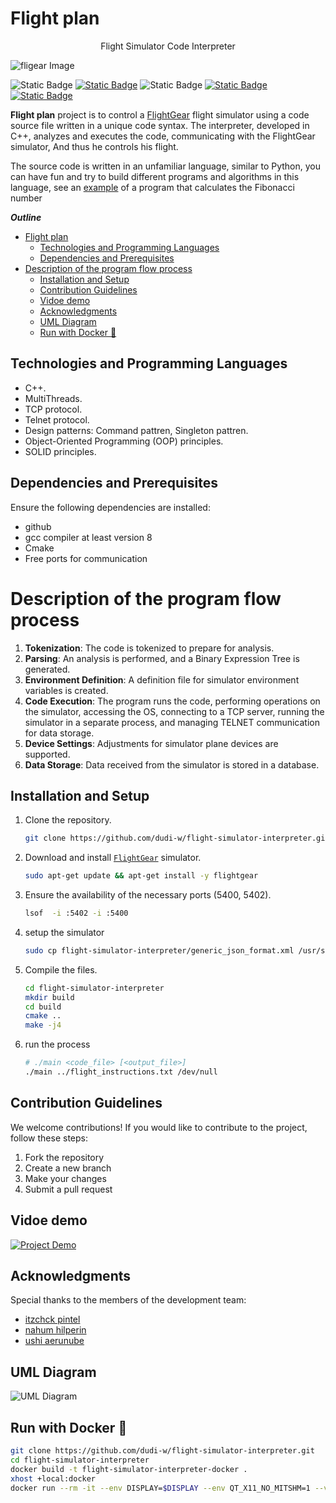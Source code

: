 # Flight plan

<p align="center">Flight Simulator Code Interpreter</p>

![fligear Image](https://github.com/izpintel/flight_plan/blob/dev%23dudi/code_review/project_logo.jpeg)

![Static Badge](https://img.shields.io/badge/Solution-C++17-blue.svg?style=flat&logo=c%2B%2B&logoColor=b0c0c0&labelColor=363D44)  [![Static Badge](https://img.shields.io/badge/Cmake-passing-green??style=flat&logo=cmake&logoColor=0da636&labelColor=363D44)](https://github.com/aregtech/areg-sdk/actions/workflows/cmake.yml)   ![Static Badge](https://img.shields.io/badge/OS-linux-orange??style=flat&logo=Linux&logoColor=b0c0c8&labelColor=363D44)   [![Static Badge](https://img.shields.io/badge/Docker-include-0d82a6??style=flat&logo=docker&logoColor=0d82a6&labelColor=363D44)](#run-with-docker)   [![Static Badge](https://img.shields.io/badge/demo-vidoe-FEC111??style=flat&logo=youtube&logoColor=FEC111&labelColor=363D44)](#vidoe-demo)

**Flight plan** project is to control a [FlightGear](https://www.flightgear.org/) flight simulator using a code source file written in a unique code syntax. The interpreter, developed in C++, analyzes and executes the code, communicating with the FlightGear simulator, And thus he controls his flight.

The source code is written in an unfamiliar language, similar to Python, you can have fun and try to build different programs and algorithms in this language, see an [example](https://github.com/dudi-w/flight-simulator-interpreter/blob/dev%23dudi/code_review/fib_algo.txt) of a program that calculates the Fibonacci number

<!-- The goal of this project is to control the [FlightGear](https://www.flightgear.org/) flight simulator using a custom code interpreter developed in C++. The source code written in an unfamiliar language, similar to Python, and communicates with the simulator to execute the specified operations. -->

**___Outline___**
- [Flight plan](#flight-plan)
  - [Technologies and Programming Languages](#technologies-and-programming-languages)
  - [Dependencies and Prerequisites](#dependencies-and-prerequisites)
- [Description of the program flow process](#description-of-the-program-flow-process)
  - [Installation and Setup](#installation-and-setup)
  - [Contribution Guidelines](#contribution-guidelines)
  - [Vidoe demo](#vidoe-demo)
  - [Acknowledgments](#acknowledgments)
  - [UML Diagram](#uml-diagram)
  - [Run with Docker 🐳](#run-with-docker-)
  
## Technologies and Programming Languages

- C++.
- MultiThreads.
- TCP protocol.
- Telnet protocol.
- Design patterns: Command pattren, Singleton pattren.
- Object-Oriented Programming (OOP) principles.
- SOLID principles.

## Dependencies and Prerequisites

Ensure the following dependencies are installed:

- github
- gcc compiler at least version 8
- Cmake
- Free ports for communication

# Description of the program flow process

1. **Tokenization**: The code is tokenized to prepare for analysis.
2. **Parsing**: An analysis is performed, and a Binary Expression Tree is generated.
3. **Environment Definition**: A definition file for simulator environment variables is created.
4. **Code Execution**: The program runs the code, performing operations on the simulator, accessing the OS, connecting to a TCP server, running the simulator in a separate process, and managing TELNET communication for data storage.
5. **Device Settings**: Adjustments for simulator plane devices are supported.
6. **Data Storage**: Data received from the simulator is stored in a database.

## Installation and Setup

1. Clone the repository.
   ```sh
   git clone https://github.com/dudi-w/flight-simulator-interpreter.git
   ```
2. Download and install [`FlightGear`](https://www.flightgear.org/) simulator.
   ```sh
   sudo apt-get update && apt-get install -y flightgear
   ```
3. Ensure the availability of the necessary ports (5400, 5402).
   ```sh
   lsof  -i :5402 -i :5400
   ```
4. setup the simulator
   ```sh
   sudo cp flight-simulator-interpreter/generic_json_format.xml /usr/share/games/flightgear/Protocol/generic_json_format.xml
   ```
5. Compile the files.
   ```sh
   cd flight-simulator-interpreter
   mkdir build
   cd build
   cmake ..
   make -j4
   ```
6. run the process
   ```sh
   # ./main <code_file> [<output_file>]
   ./main ../flight_instructions.txt /dev/null
   ```

## Contribution Guidelines

We welcome contributions! If you would like to contribute to the project, follow these steps:

1. Fork the repository
2. Create a new branch
3. Make your changes
4. Submit a pull request

## Vidoe demo

[![Project Demo](https://img.youtube.com/vi/tUBaHnytV1I/maxresdefault.jpg)](https://www.youtube.com/watch?v=tUBaHnytV1I)

## Acknowledgments

Special thanks to the members of the development team:

- [itzchck pintel](https://github.com/izpintel)
- [nahum hilperin](https://github.com/nahumnahum)
- [ushi aerunube](https://github.com/ushi-ah)

## UML Diagram

![UML Diagram](https://github.com/izpintel/flight_plan/blob/dev%23dudi/code_review/UAV_Diagram.png)

## Run with Docker 🐳
```sh
git clone https://github.com/dudi-w/flight-simulator-interpreter.git
cd flight-simulator-interpreter
docker build -t flight-simulator-interpreter-docker .
xhost +local:docker
docker run --rm -it --env DISPLAY=$DISPLAY --env QT_X11_NO_MITSHM=1 --volume /tmp/.X11-unix:/tmp/.X11-unix --privileged -p 5400:5400 -p 5402:5402 -p 8080:8080 flight-simulator-interpreter-docker
```
<!---
## Downloads

To download the flight simulator [`FlightGear`](https://www.flightgear.org/) , Enter the following lines into the terminal

```sh
git clone https://github.com/izpintel/flight_plan
sudo add-apt-repository ppa:saiarcot895/flightgear
sudo apt update
sudo apt install flightgear
```

or

```sh
sudo apt-get update && apt-get install -y flightgear
```

or with doker

```sh
xhost +si:localuser:root
docker buildx build --rm --tag flightGearDocker --file ./flightGear .
docker run --rm -it --env DISPLAY=$DISPLAY --privileged --volume /tmp/.X11-unix:/tmp/.X11-unix flightGearDocker
```

run it with:

```sh
xhost +si:localuser:root
fgfs --generic=socket,out,10,127.0.0.1,5400,tcp,generic_json_format --telnet=socket,in,10,127.0.0.1,5402,tcp --httpd=8080
```
--->
